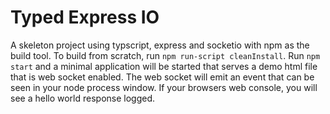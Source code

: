 # Typed Express IO
A skeleton project using typscript, express and socketio with npm as the build tool.
To build from scratch, run ```npm run-script cleanInstall```.
Run ```npm start``` and a minimal application will be started that serves a demo html file that is web socket enabled.
The web socket will emit an event that can be seen in your node process window. 
If your browsers web console, you will see a hello world response logged.
